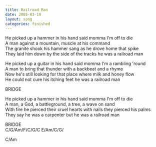 ```yaml
---
title: Railroad Man
date: 2005-03-19
layout: song
categories: finished
---
```

He picked up a hammer in his hand said momma I'm off to die  
A man against a mountain, muscle at his command  
The granite shook his hammer sang as he drove home that spike   
They laid him down by the side of the tracks he was a railroad man  

He picked up a guitar in his hand said momma I'm a rambling 'round  
A man to bring that thunder with a backbeat and a rhyme  
Now he's still looking for that place where milk and honey flow  
He could not cure his itching feet he was a railroad man  

<div class="chorus">BRIDGE</div>

He picked up a hammer in his hand said momma I'm off to die  
A man, a God, a battleground, a tree, a wave on sand  
With fire he pierced their cruel hearts with nails they pierced his palms  
They say he was a carpenter but he was a railroad man  

<div class="chorus">BRIDGE</div>
<div class="chords">
C/G/Am/F/C/G/C  
E/Am/C/G/  

C/Am</div>
